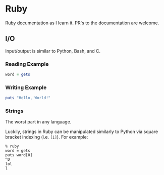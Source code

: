 # Ruby

Ruby documentation as I learn it. PR's to the documentation are welcome.

## I/O

Input/output is similar to Python, Bash, and C.

### Reading Example

```rb
word = gets
```

### Writing Example

```rb
puts "Hello, World!"
```

### Strings

The worst part in any language.

Luckily, strings in Ruby can be manipulated similarly to Python via square bracket indexing (i.e. `[i]`). For example:

```console
% ruby
word = gets
puts word[0]
^D
lol
l
```
